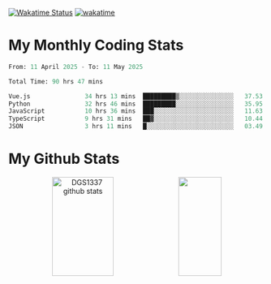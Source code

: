 [![Wakatime Status](https://github.com/noopurphalak/noopurphalak/workflows/wakatime-status-update/badge.svg)](https://github.com/noopurphalak/noopurphalak/actions/workflows/main.yml)
[![wakatime](https://wakatime.com/badge/user/80ace140-ef40-4fdd-b8ed-f3be3d2e1aea.svg)](https://wakatime.com/@80ace140-ef40-4fdd-b8ed-f3be3d2e1aea)

# My Monthly Coding Stats

<!--START_SECTION:waka-->

```python
From: 11 April 2025 - To: 11 May 2025

Total Time: 90 hrs 47 mins

Vue.js               34 hrs 13 mins  █████████▒░░░░░░░░░░░░░░░   37.53 %
Python               32 hrs 46 mins  █████████░░░░░░░░░░░░░░░░   35.95 %
JavaScript           10 hrs 36 mins  ███░░░░░░░░░░░░░░░░░░░░░░   11.63 %
TypeScript           9 hrs 31 mins   ██▓░░░░░░░░░░░░░░░░░░░░░░   10.44 %
JSON                 3 hrs 11 mins   █░░░░░░░░░░░░░░░░░░░░░░░░   03.49 %
```

<!--END_SECTION:waka-->

# My Github Stats
<div style="text-align: center;">
  <img width="49%" height="195px" src="https://github-readme-stats-sigma-five.vercel.app/api?username=noopurphalak&show_icons=true&count_private=true&hide_border=true&title_color=00FFFF&icon_color=00FFFF&text_color=00FFFF&bg_color=0d1117" alt="DGS1337 github stats" />
  <img width="41%" height="195px" src="https://github-readme-stats-sigma-five.vercel.app/api/top-langs/?username=noopurphalak&layout=compact&hide_border=true&title_color=00FFFF&text_color=00FFFF&bg_color=0d1117" />
</div>
